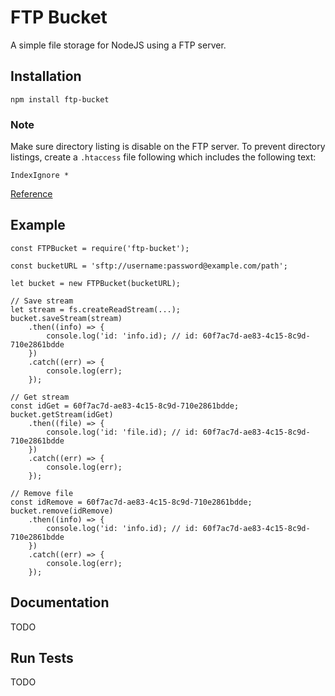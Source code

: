 # FTP Bucket

A simple file storage for NodeJS using a FTP server.


## Installation

```
npm install ftp-bucket
```

### Note
Make sure directory listing is disable on the FTP server.
To prevent directory listings, create a `.htaccess` file following which includes the following text:

```
IndexIgnore *
```
[Reference](http://www.htaccess-guide.com/disable-directory-listings/)

## Example

```
const FTPBucket = require('ftp-bucket');

const bucketURL = 'sftp://username:password@example.com/path';

let bucket = new FTPBucket(bucketURL);

// Save stream
let stream = fs.createReadStream(...);
bucket.saveStream(stream)
    .then((info) => {
        console.log('id: 'info.id); // id: 60f7ac7d-ae83-4c15-8c9d-710e2861bdde
    })
    .catch((err) => {
        console.log(err);
    });

// Get stream
const idGet = 60f7ac7d-ae83-4c15-8c9d-710e2861bdde;
bucket.getStream(idGet)
    .then((file) => {
        console.log('id: 'file.id); // id: 60f7ac7d-ae83-4c15-8c9d-710e2861bdde
    })
    .catch((err) => {
        console.log(err);
    });

// Remove file
const idRemove = 60f7ac7d-ae83-4c15-8c9d-710e2861bdde;
bucket.remove(idRemove)
    .then((info) => {
        console.log('id: 'info.id); // id: 60f7ac7d-ae83-4c15-8c9d-710e2861bdde
    })
    .catch((err) => {
        console.log(err);
    });

```

## Documentation

TODO

## Run Tests

TODO
